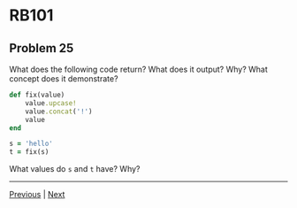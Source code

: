 # RB101
## Problem 25

What does the following code return? What does it output? Why? What concept does it demonstrate?

```ruby
def fix(value)
	value.upcase!
	value.concat('!')
	value
end

s = 'hello'
t = fix(s)
```

What values do `s` and `t` have? Why?

---

[Previous](24.md) | [Next](26.md)
